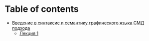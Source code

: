 # Table of contents

* [Введение в синтаксис и семантику графического языка СМД подхода](README.md)
  * [Лекция 1](vvedenie-v-sintaksis-i-semantiku-graficheskogo-yazyka-smd-podkhoda/lekciya-1.md)
